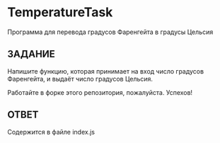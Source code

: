 # TemperatureTask
Программа для перевода градусов Фаренгейта в градусы Цельсия

ЗАДАНИЕ
-------

Напишите функцию, которая принимает на вход число градусов Фаренгейта, и выдаёт число градусов Цельсия.

Работайте в форке этого репозитория, пожалуйста. Успехов!

ОТВЕТ
-----
Содержится в файле index.js
